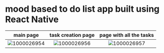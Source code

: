 # mood based to do list app built using React Native
main page          |  task creation page        | page with all the tasks
:-------------------------:|:-------------------------:|:-------------------------:
![1000026954](https://github.com/user-attachments/assets/98020b4f-5142-4197-838f-477a71cf689a)  |  ![1000026956](https://github.com/user-attachments/assets/6f9ac0bc-fbc3-43ea-b5bd-d81adc9a0a12) | ![1000026957](https://github.com/user-attachments/assets/7b56ee48-b615-485e-8d9b-fbb4dda04677)





